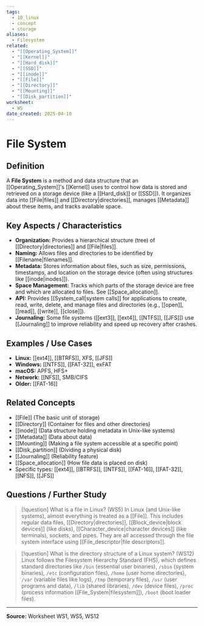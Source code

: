 ```yaml
---
tags:
  - 10_linux
  - concept
  - storage
aliases:
  - Filesystem
related:
  - "[[Operating_System]]"
  - "[[Kernel]]"
  - "[[Hard_disk]]"
  - "[[SSD]]"
  - "[[inode]]"
  - "[[File]]"
  - "[[Directory]]"
  - "[[Mounting]]"
  - "[[Disk_partition]]"
worksheet:
  - WS
date_created: 2025-04-10
---
```

# File System

## Definition

A **File System** is a method and data structure that an [[Operating_System]]'s [[Kernel]] uses to control how data is stored and retrieved on a storage device (like a [[Hard_disk]] or [[SSD]]). It organizes data into [[File|files]] and [[Directory|directories]], manages [[Metadata]] about these items, and tracks available space.

## Key Aspects / Characteristics

- **Organization:** Provides a hierarchical structure (tree) of [[Directory|directories]] and [[File|files]].
- **Naming:** Allows files and directories to be identified by [[Filename|filenames]].
- **Metadata:** Stores information about files, such as size, permissions, timestamps, and location on the storage device (often using structures like [[inode|inodes]]).
- **Space Management:** Tracks which parts of the storage device are free and which are allocated to files. See [[Space_allocation]].
- **API:** Provides [[System_call|system calls]] for applications to create, read, write, delete, and manage files and directories (e.g., [[open]], [[read]], [[write]], [[close]]).
- **Journaling:** Some file systems ([[ext3]], [[ext4]], [[NTFS]], [[JFS]]) use [[Journaling]] to improve reliability and speed up recovery after crashes.

## Examples / Use Cases

- **Linux:** [[ext4]], [[BTRFS]], XFS, [[JFS]]
- **Windows:** [[NTFS]], [[FAT-32]], exFAT
- **macOS:** APFS, HFS+
- **Network:** [[NFS]], SMB/CIFS
- **Older:** [[FAT-16]]

## Related Concepts
- [[File]] (The basic unit of storage)
- [[Directory]] (Container for files and other directories)
- [[inode]] (Data structure holding metadata in Unix-like systems)
- [[Metadata]] (Data about data)
- [[Mounting]] (Making a file system accessible at a specific point)
- [[Disk_partition]] (Dividing a physical disk)
- [[Journaling]] (Reliability feature)
- [[Space_allocation]] (How file data is placed on disk)
- Specific types: [[ext4]], [[BTRFS]], [[NTFS]], [[FAT-16]], [[FAT-32]], [[NFS]], [[JFS]]

## Questions / Further Study
>[!question] What is a file in Linux? (WS5)
> In Linux (and Unix-like systems), almost everything is treated as a [[File]]. This includes regular data files, [[Directory|directories]], [[Block_device|block devices]] (like disks), [[Character_device|character devices]] (like terminals), sockets, and pipes. They are all accessed through the file system interface using [[File_descriptor|file descriptors]].

>[!question] What is the directory structure of a Linux system? (WS12)
> Linux follows the Filesystem Hierarchy Standard (FHS), which defines standard directories like `/bin` (essential user binaries), `/sbin` (system binaries), `/etc` (configuration files), `/home` (user home directories), `/var` (variable files like logs), `/tmp` (temporary files), `/usr` (user programs and data), `/lib` (shared libraries), `/dev` (device files), `/proc` (process information [[File_System|filesystem]]), `/boot` (boot loader files).

---
**Source:** Worksheet WS1, WS5, WS12